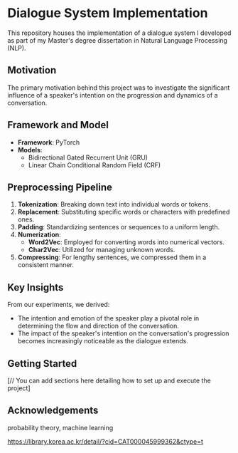 # Dialogue System Implementation

This repository houses the implementation of a dialogue system I developed as part of my Master's degree dissertation in Natural Language Processing (NLP).

## Motivation

The primary motivation behind this project was to investigate the significant influence of a speaker's intention on the progression and dynamics of a conversation.

## Framework and Model

- **Framework**: PyTorch
- **Models**:
  - Bidirectional Gated Recurrent Unit (GRU)
  - Linear Chain Conditional Random Field (CRF)

## Preprocessing Pipeline

1. **Tokenization**: Breaking down text into individual words or tokens.
2. **Replacement**: Substituting specific words or characters with predefined ones.
3. **Padding**: Standardizing sentences or sequences to a uniform length.
4. **Numerization**: 
   - **Word2Vec**: Employed for converting words into numerical vectors.
   - **Char2Vec**: Utilized for managing unknown words.
5. **Compressing**: For lengthy sentences, we compressed them in a consistent manner.

## Key Insights

From our experiments, we derived:

- The intention and emotion of the speaker play a pivotal role in determining the flow and direction of the conversation.
- The impact of the speaker's intention on the conversation's progression becomes increasingly noticeable as the dialogue extends.

## Getting Started

[// You can add sections here detailing how to set up and execute the project]


## Acknowledgements

probability theory, machine learning


https://library.korea.ac.kr/detail/?cid=CAT000045999362&ctype=t



